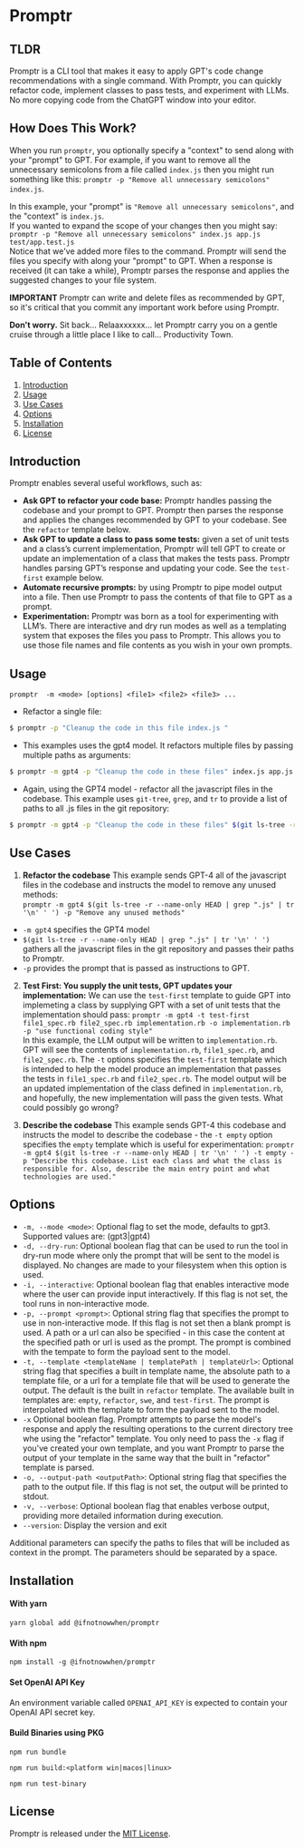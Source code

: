 # Promptr

## TLDR 
Promptr is a CLI tool that makes it easy to apply GPT's code change recommendations with a single command. With Promptr, you can quickly refactor code, implement classes to pass tests, and experiment with LLMs. No more copying code from the ChatGPT window into your editor. 


## How Does This Work?
When you run `promptr`, you optionally specify a "context" to send along with your "prompt" to GPT. For example, if you want to remove all the unnecessary semicolons from a file called `index.js` then you might run something like this: 
`promptr -p "Remove all unnecessary semicolons" index.js`. 

In this example, your "prompt" is `"Remove all unnecessary semicolons"`, and the "context" is `index.js`. 
<br />
If you wanted to expand the scope of your changes then you might say: 
`promptr -p "Remove all unnecessary semicolons" index.js app.js test/app.test.js`
<br />Notice that we've added more files to the command. Promptr will send the files you specify with along your "prompt" to GPT. When a response is received (it can take a while), Promptr parses the response and applies the suggested changes to your file system.

__IMPORTANT__ 
Promptr can write and delete files as recommended by GPT, so it's critical that you commit any important work before using Promptr. 

__Don't worry.__ 
Sit back... Relaaxxxxxx... let Promptr carry you on a gentle cruise through a little place I like to call... Productivity Town.

## Table of Contents
1. [Introduction](#introduction)
2. [Usage](#usage)
3. [Use Cases](#use-cases)
4. [Options](#options)
5. [Installation](#installation)
6. [License](#license)

## Introduction

Promptr enables several useful workflows, such as:

- __Ask GPT to refactor your code base:__ Promptr handles passing the codebase and your prompt to GPT. Promptr then parses the response and applies the changes recommended by GPT to your codebase. See the `refactor` template below.
- __Ask GPT to update a class to pass some tests:__ given a set of unit tests and a class’s current implementation, Promptr will tell GPT to create or update an implementation of a class that makes the tests pass. Promptr handles parsing GPT’s response and updating your code. See the `test-first` example below.
- __Automate recursive prompts:__ by using Promptr to pipe model output into a file. Then use Promptr to pass the contents of that file to GPT as a prompt.
- __Experimentation:__ Promptr was born as a tool for experimenting with LLM’s. There are interactive and dry run modes as well as a templating system that exposes the files you pass to Promptr. This allows you to use those file names and file contents as you wish in your own prompts.

## Usage

`promptr  -m <mode> [options] <file1> <file2> <file3> ...`


- Refactor a single file:

```bash
$ promptr -p "Cleanup the code in this file index.js "
```

- This examples uses the gpt4 model. It refactors multiple files by passing multiple paths as arguments:

```bash
$ promptr -m gpt4 -p "Cleanup the code in these files" index.js app.js 
```

- Again, using the GPT4 model - refactor all the javascript files in the codebase. This example uses `git-tree`, `grep`, and `tr` to provide a list of paths to all .js files in the git repository:

```bash
$ promptr -m gpt4 -p "Cleanup the code in these files" $(git ls-tree -r --name-only HEAD | grep ".js" | tr '\n' ' ')
```

## Use Cases

1. __Refactor the codebase__ 
This example sends GPT-4 all of the javascript files in the codebase and instructs the model to remove any unused methods: <br /> `promptr -m gpt4 $(git ls-tree -r --name-only HEAD | grep ".js" | tr '\n' ' ') -p "Remove any unused methods"` <br />
- `-m gpt4` specifies the GPT4 model
- `$(git ls-tree -r --name-only HEAD | grep ".js" | tr '\n' ' ')` gathers all the javascript files in the git repository and passes their paths to Promptr.
- `-p` provides the prompt that is passed as instructions to GPT.


2. __Test First: You supply the unit tests, GPT updates your implementation:__ 
We can use the `test-first` template to guide GPT into implemeting a class by supplying GPT with a set of unit tests that the implementation should pass:
`
promptr -m gpt4 -t test-first file1_spec.rb file2_spec.rb implementation.rb -o implementation.rb -p "use functional coding style"
`
<br />In this example, the LLM output will be written to `implementation.rb`. GPT will see the contents of `implementation.rb`, `file1_spec.rb`, and `file2_spec.rb`. The `-t` options specifies the `test-first` template which is intended to help the model produce an implementation that passes the tests in `file1_spec.rb` and `file2_spec.rb`. The model output will be an updated implementation of the class defined in `implementation.rb`, and hopefully, the new implementation will pass the given tests. What could possibly go wrong?


3. __Describe the codebase__
This example sends GPT-4 this codebase and instructs the model to describe the codebase - the `-t empty` option specifies the `empty` template which is useful for experimentation:
`promptr -m gpt4 $(git ls-tree -r --name-only HEAD | tr '\n' ' ') -t empty -p "Describe this codebase. List each class and what the class is responsible for. Also, describe the main entry point and what technologies are used."`<br />


## Options
- `-m, --mode <mode>`: Optional flag to set the mode, defaults to gpt3. Supported values are: (gpt3|gpt4)
- `-d, --dry-run`: Optional boolean flag that can be used to run the tool in dry-run mode where only the prompt that will be sent to the model is displayed. No changes are made to your filesystem when this option is used.
- `-i, --interactive`: Optional boolean flag that enables interactive mode where the user can provide input interactively. If this flag is not set, the tool runs in non-interactive mode.
- `-p, --prompt <prompt>`: Optional string flag that specifies the prompt to use in non-interactive mode. If this flag is not set then a blank prompt is used. A path or a url can also be specified - in this case the content at the specified path or url is used as the prompt. The prompt is combined with the tempate to form the payload sent to the model.
- `-t, --template <templateName | templatePath | templateUrl>`: Optional string flag that specifies a built in template name, the absolute path to a template file, or a url for a template file that will be used to generate the output. The default is the  built in `refactor` template. The available built in templates are: `empty`, `refactor`, `swe`, and `test-first`. The prompt is interpolated with the template to form the payload sent to the model.
- `-x` Optional boolean flag. Promptr attempts to parse the model's response and apply the resulting operations to the current directory tree whe using the "refactor" template. You only need to pass the `-x` flag if you've created your own template, and you want Promptr to parse the output of your template in the same way that the built in "refactor" template is parsed.
- `-o, --output-path <outputPath>`: Optional string flag that specifies the path to the output file. If this flag is not set, the output will be printed to stdout.
- `-v, --verbose`: Optional boolean flag that enables verbose output, providing more detailed information during execution.
- `--version`: Display the version and exit

Additional parameters can specify the paths to files that will be included as context in the prompt. The parameters should be separated by a space.

## Installation

#### With yarn
```
yarn global add @ifnotnowwhen/promptr
```

#### With npm
```
npm install -g @ifnotnowwhen/promptr
```

#### Set OpenAI API Key
An environment variable called `OPENAI_API_KEY` is expected to contain your OpenAI API secret key.

#### Build Binaries using PKG
```
npm run bundle
```
```
npm run build:<platform win|macos|linux>
```
```
npm run test-binary
```

## License

Promptr is released under the [MIT License](https://opensource.org/licenses/MIT).
